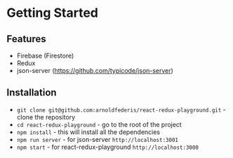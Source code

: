 # Getting Started

## Features
- Firebase (Firestore)
- Redux
- json-server (https://github.com/typicode/json-server)

## Installation

- `git clone git@github.com:arnoldfederis/react-redux-playground.git` - clone the repository
- `cd react-redux-playground` - go to the root of the project
- `npm install` - this will install all the dependencies
- `npm run server` - for json-server `http://localhost:3001`
- `npm start` - for react-redux-playground `http://localhost:3000`
